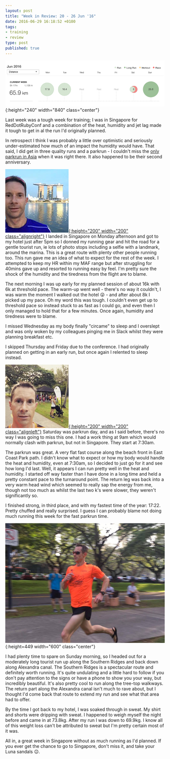 ```yaml
---
layout: post
title: "Week in Review: 20 - 26 Jun '16"
date: 2016-06-29 16:18:52 +0100
tags:
- training
- review
type: post
published: true
---
```


![Week in Review: 20 - 26 Jun '16](/assets/week-in-review-20-26Jun16.png){:height="240" width="840" class="center"}

Last week was a tough week for training; I was in Singapore for RedDotRubyConf and a combination of the heat, humidity and jet lag made it tough to get in al the run I'd originally planned.

In retrospect I think I was probably a little over optimistic and seriously under-estimated how much of an impact the humidity would have.  That said, I did get in three quality runs and a parkrun - I couldn't miss the [only parkrun in Asia](http://www.parkrun.sg/eastcoastpark/) when it was right there. It also happened to be their second anniversary.

[![Me with the Marina Bay Sands Hotel](/assets/marina-sands-selfie.jpg){:height="200" width="200" class="alignright"}](https://www.instagram.com/p/BG5nB3BJtwB/) I landed in Singapore on Monday afternoon and got to my hotel just after 5pm so I donned my running gear and hit the road for a gentle tourist run, ie lots of photo stops including a selfie with a landmark, around the marina.  This is a great route with plenty other people running too.  This run gave me an idea of what to expect for the rest of the week. I attempted to keep my HR within my MAF range but after struggling for 40mins gave up and resorted to running easy by feel. I'm pretty sure the shock of the humidity and the tiredness from the flight are to blame.

The next morning I was up early for my planned session of about 16k with 6k at threshold pace.  The warm-up went well - there's no way it couldn't, I was warm the moment I walked out the hotel :stuck_out_tongue_winking_eye: - and after about 8k I picked up my pace. Oh my word this was tough. I couldn't even get up to threshold pace so instead stuck to as fast as I could go, and even then I only managed to hold that for a few minutes. Once again, humidity and tiredness were to blame.

I missed Wednesday as my body finally "circame" to sleep and I overslept and was only woken by my colleagues pinging me in Slack whilst they were planning breakfast etc.

I skipped Thursday and Friday due to the conference. I had originally planned on getting in an early run, but once again I relented to sleep instead.

[![Me at East Coast Park parkrun](/assets/ecp-parkrun-selfie.jpg){:height="200" width="200" class="alignleft"}](https://www.instagram.com/p/BHDjXtBA8Iq/) Saturday was parkrun day, and as I said before, there's no way I was going to miss this one. I had a work thing at 9am which would normally clash with parkrun, but not in Singapore. They start at 7:30am.

The parkrun was great. A very flat fast course along the beach front in East Coast Park path. I didn't know what to expect or how my body would handle the heat and humidity, even at 7:30am, so I decided to just go for it and see how long I'd last. Well, it appears I can run pretty well in the heat and humidity. I started off way faster than I have done in a long time and held a pretty constant pace to the turnaround point. The return leg was back into a very warm head wind which seemed to really sap the energy from me, though not too much as whilst the last two k's were slower, they weren't significantly so.

I finished strong, in third place, and with my fastest time of the year: 17:22. Pretty chuffed and really surprised. I guess I can probably blame not doing much running this week for the fast parkrun time.

![Finishing strong](/assets/ecp-parkrun-3.jpg){:height=449 width="600" class="center"}

I had plenty time to spare on Sunday morning, so I headed out for a moderately long tourist run up along the Southern Ridges and back down along Alexandra canal. The Southern Ridges is a spectacular route and definitely worth running.  It's quite undulating and a little hard to follow if you don't pay attention to the signs or have a phone to show you your way, but incredibly beautiful.  It's also pretty cool to run along the tree-top walkways.  The return part along the Alexandra canal isn't much to rave about, but I thought I'd come back that route to extend my run and see what that area had to offer.

By the time I got back to my hotel, I was soaked through in sweat. My shirt and shorts were dripping with sweat. I happened to weigh myself the night before and came in at 73.8kg. After my run I was down to 69.9kg. I know all of this weight loss can't be attributed to sweat but I'm pretty certain most of it was.

All in, a great week in Singapore without as much running as I'd planned. If you ever get the chance to go to Singapore, don't miss it, and take your Luna sandals :wink:.
